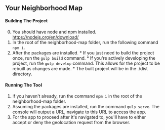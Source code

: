 ## Your Neighborhood Map

#### Building The Project
  0. You should have node and npm installed. https://nodejs.org/en/download/
  1. In the root of the neighborhood-map folder, run the following command `npm i`.
  2. After the packages are installed.
    * If you just need to build the project once, run the `gulp build` command. 
    * If you're actively developing the project, run the `gulp develop` command. This allows for the project to be rebuilt as changes are made.
    * The built project will be in the ./dist directory.
  
#### Running The Tool 
  1. If you haven't already, run the command `npm i` in the root of the neighborhood-map folder.
  2. Assuming the packages are installed, run the command `gulp serve`. The console will output a URL, navigate to this URL to access the app.
  3. For the app to proceed after it's navigated to, you'll have to either accept or deny the geolocation request from the browser.